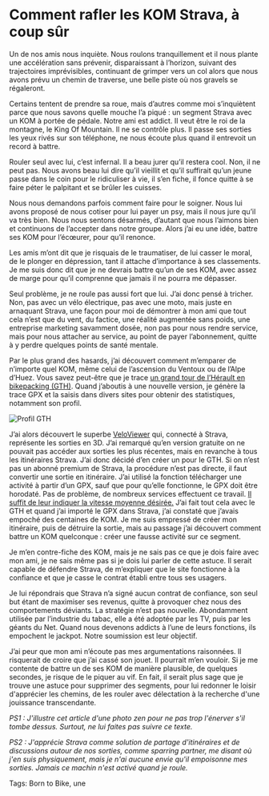 # Comment rafler les KOM Strava, à coup sûr

Un de nos amis nous inquiète. Nous roulons tranquillement et il nous plante une accélération sans prévenir, disparaissant à l’horizon, suivant des trajectoires imprévisibles, continuant de grimper vers un col alors que nous avons prévu un chemin de traverse, une belle piste où nos gravels se régaleront.<span id="more-57618"></span>

Certains tentent de prendre sa roue, mais d’autres comme moi s’inquiètent parce que nous savons quelle mouche l’a piqué : un segment Strava avec un KOM à portée de pédale. Notre ami est addict. Il veut être le roi de la montagne, le King Of Mountain. Il ne se contrôle plus. Il passe ses sorties les yeux rivés sur son téléphone, ne nous écoute plus quand il entrevoit un record à battre.

Rouler seul avec lui, c’est infernal. Il a beau jurer qu’il restera cool. Non, il ne peut pas. Nous avons beau lui dire qu’il vieillit et qu’il suffirait qu’un jeune passe dans le coin pour le ridiculiser à vie, il s’en fiche, il fonce quitte à se faire péter le palpitant et se brûler les cuisses.

Nous nous demandons parfois comment faire pour le soigner. Nous lui avons proposé de nous cotiser pour lui payer un psy, mais il nous jure qu’il va très bien. Nous nous sentons désarmés, d’autant que nous l’aimons bien et continuons de l’accepter dans notre groupe. Alors j’ai eu une idée, battre ses KOM pour l’écœurer, pour qu’il renonce.

Les amis m’ont dit que je risquais de le traumatiser, de lui casser le moral, de le plonger en dépression, tant il attache d’importance à ses classements. Je me suis donc dit que je ne devrais battre qu’un de ses KOM, avec assez de marge pour qu’il comprenne que jamais il ne pourra me dépasser.

Seul problème, je ne roule pas aussi fort que lui. J’ai donc pensé à tricher. Non, pas avec un vélo électrique, pas avec une moto, mais juste en arnaquant Strava, une façon pour moi de démontrer à mon ami que tout cela n’est que du vent, du factice, une réalité augmentée sans poids, une entreprise marketing savamment dosée, non pas pour nous rendre service, mais pour nous attacher au service, au point de payer l’abonnement, quitte à y perdre quelques points de santé mentale.

Par le plus grand des hasards, j’ai découvert comment m’emparer de n’importe quel KOM, même celui de l’ascension du Ventoux ou de l’Alpe d’Huez. Vous savez peut-être que je trace [un grand tour de l’Hérault en bikepacking (GTH)](https://tcrouzet.com/gth/). Quand j’aboutis à une nouvelle version, je génère la trace GPX et la saisis dans divers sites pour obtenir des statistiques, notamment son profil.

![Profil GTH](https://tcrouzet.comhttps://tcrouzet.com/images_tc/2020/01/veloviewer.jpg)

J’ai alors découvert le superbe [VeloViewer](https://veloviewer.com/) qui, connecté à Strava, représente les sorties en 3D. J’ai remarqué qu’en version gratuite on ne pouvait pas accéder aux sorties les plus récentes, mais en revanche à tous les itinéraires Strava. J’ai donc décidé d’en créer un pour le GTH. Si on n’est pas un abonné premium de Strava, la procédure n’est pas directe, il faut convertir une sortie en itinéraire. J’ai utilisé la fonction télécharger une activité à partir d’un GPX, sauf que pour qu’elle fonctionne, le GPX doit être horodaté. Pas de problème, de nombreux services effectuent ce travail. [Il suffit de leur indiquer la vitesse moyenne désirée.](https://gotoes.org/strava/Add_Timestamps_To_GPX.php) J’ai fait tout cela avec le GTH et quand j’ai importé le GPX dans Strava, j’ai constaté que j’avais empoché des centaines de KOM. Je me suis empressé de créer mon itinéraire, puis de détruire la sortie, mais au passage j’ai découvert comment battre un KOM quelconque : créer une fausse activité sur ce segment.

Je m’en contre-fiche des KOM, mais je ne sais pas ce que je dois faire avec mon ami, je ne sais même pas si je dois lui parler de cette astuce. Il serait capable de défendre Strava, de m’expliquer que le site fonctionne à la confiance et que je casse le contrat établi entre tous ses usagers.

Je lui répondrais que Strava n’a signé aucun contrat de confiance, son seul but étant de maximiser ses revenus, quitte à provoquer chez nous des comportements déviants. La stratégie n’est pas nouvelle. Abondamment utilisée par l’industrie du tabac, elle a été adoptée par les TV, puis par les géants du Net. Quand nous devenons addicts à l’une de leurs fonctions, ils empochent le jackpot. Notre soumission est leur objectif.

J’ai peur que mon ami n’écoute pas mes argumentations raisonnées. Il risquerait de croire que j’ai cassé son jouet. Il pourrait m’en vouloir. Si je me contente de battre un de ses KOM de manière plausible, de quelques secondes, je risque de le piquer au vif. En fait, il serait plus sage que je trouve une astuce pour supprimer des segments, pour lui redonner le loisir d'apprécier les chemins, de les rouler avec délectation à la recherche d'une jouissance transcendante.

*PS1 : J'illustre cet article d'une photo zen pour ne pas trop l'énerver s'il tombe dessus. Surtout, ne lui faites pas suivre ce texte.*

*PS2 : J'apprécie Strava comme solution de partage d'itinéraires et de discussions autour de nos sorties, comme sparring partner, me disant où j'en suis physiquement, mais je n'ai aucune envie qu'il empoisonne mes sorties. Jamais ce machin n'est activé quand je roule.*

Tags: Born to Bike, une